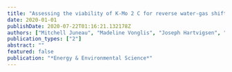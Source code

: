 ```yaml
---
title: "Assessing the viability of K-Mo 2 C for reverse water-gas shift scale-up: Molecular to laboratory to pilot scale"
date: 2020-01-01
publishDate: 2020-07-22T01:16:21.132178Z
authors: ["Mitchell Juneau", "Madeline Vonglis", "Joseph Hartvigsen", "Lyman Frost", "Dylan Bayerl", "Mudit Dixit", "Giannis Mpourmpakis", "James R Morse", "Jeffrey W Baldwin", "Heather Willauer", " others"]
publication_types: ["2"]
abstract: ""
featured: false
publication: "*Energy & Environmental Science*"
---
```



